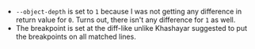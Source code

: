 - `--object-depth` is set to `1` because I was not getting any difference in return value for `0`. Turns out, there isn't any difference for `1` as well.
- The breakpoint is set at the diff-like unlike Khashayar suggested to put the breakpoints on all matched lines.
